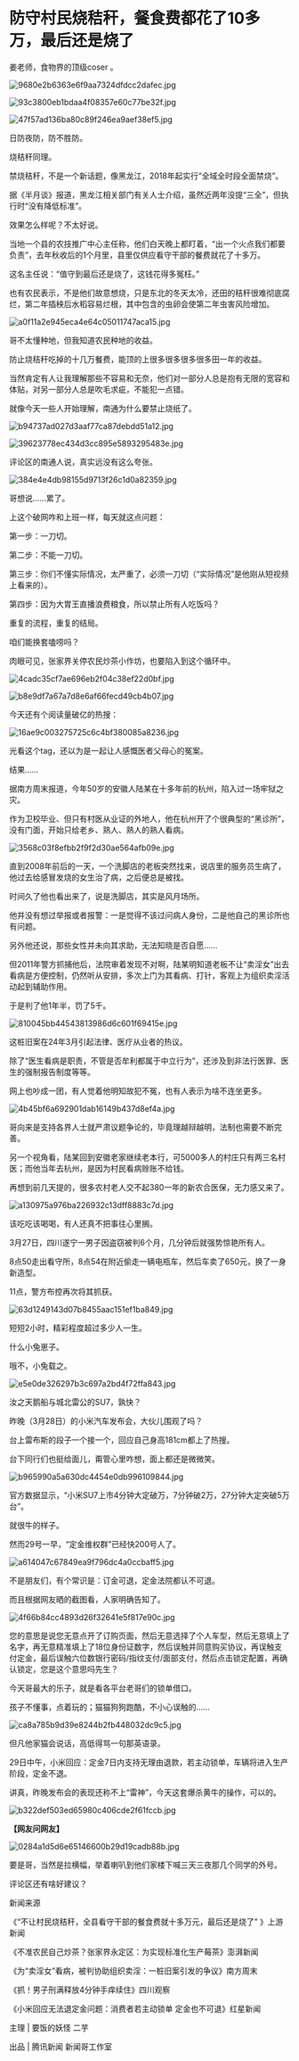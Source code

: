 # 防守村民烧秸秆，餐食费都花了10多万，最后还是烧了

姜老师，食物界的顶级coser 。

![9680e2b6363e6f9aa7324dfdcc2dafec.jpg](https://raw.githubusercontent.com/qqhsx/qqnews_image/main/2024/03/29/防守村民烧秸秆，餐食费都花了10多万，最后还是烧了/9680e2b6363e6f9aa7324dfdcc2dafec.jpg)

![93c3800eb1bdaa4f08357e60c77be32f.jpg](https://raw.githubusercontent.com/qqhsx/qqnews_image/main/2024/03/29/防守村民烧秸秆，餐食费都花了10多万，最后还是烧了/93c3800eb1bdaa4f08357e60c77be32f.jpg)

![47f57ad136ba80c89f246ea9aef38ef5.jpg](https://raw.githubusercontent.com/qqhsx/qqnews_image/main/2024/03/29/防守村民烧秸秆，餐食费都花了10多万，最后还是烧了/47f57ad136ba80c89f246ea9aef38ef5.jpg)

日防夜防，防不胜防。

烧秸秆同理。

禁烧秸秆，不是一个新话题，像黑龙江，2018年起实行“全域全时段全面禁烧”。

据《半月谈》报道，黑龙江相关部门有关人士介绍，虽然近两年没提“三全”，但执行时“没有降低标准”。

效果怎么样呢？不太好说。

当地一个县的农技推广中心主任称，他们白天晚上都盯着，“出一个火点我们都要负责”，去年秋收后的1个月里，县里仅供应看守干部的餐费就花了十多万。

这名主任说：“值守到最后还是烧了，这钱花得多冤枉。”

也有农民表示，不是他们故意想烧，只是东北的冬天太冷，还田的秸秆很难彻底腐烂，第二年插秧后水稻容易烂根，其中包含的虫卵会使第二年虫害风险增加。

![a0f11a2e945eca4e64c05011747aca15.jpg](https://raw.githubusercontent.com/qqhsx/qqnews_image/main/2024/03/29/防守村民烧秸秆，餐食费都花了10多万，最后还是烧了/a0f11a2e945eca4e64c05011747aca15.jpg)

哥不太懂种地，但我知道农民种地的收益。

防止烧秸秆吃掉的十几万餐费，能顶的上很多很多很多很多田一年的收益。

当然肯定有人让我理解那些不容易和无奈，他们对一部分人总是抱有无限的宽容和体贴，对另一部分人总是吹毛求疵，不能犯一点错。

就像今天一些人开始理解，南通为什么要禁止烧纸了。

![b94737ad027d3aaf77ca87debdd51a12.jpg](https://raw.githubusercontent.com/qqhsx/qqnews_image/main/2024/03/29/防守村民烧秸秆，餐食费都花了10多万，最后还是烧了/b94737ad027d3aaf77ca87debdd51a12.jpg)

![39623778ec434d3cc895e5893295483e.jpg](https://raw.githubusercontent.com/qqhsx/qqnews_image/main/2024/03/29/防守村民烧秸秆，餐食费都花了10多万，最后还是烧了/39623778ec434d3cc895e5893295483e.jpg)

评论区的南通人说，真实远没有这么夸张。

![384e4e4db98155d9713f26c1d0a82359.jpg](https://raw.githubusercontent.com/qqhsx/qqnews_image/main/2024/03/29/防守村民烧秸秆，餐食费都花了10多万，最后还是烧了/384e4e4db98155d9713f26c1d0a82359.jpg)

哥想说……累了。

上这个破网咋和上班一样，每天就这点问题：

第一步：一刀切。

第二步：不能一刀切。

第三步：你们不懂实际情况，太严重了，必须一刀切（“实际情况”是他刚从短视频上看来的）。

第四步：因为大胃王直播浪费粮食，所以禁止所有人吃饭吗？

重复的流程，重复的结局。

咱们能换套嗑唠吗？

肉眼可见，张家界关停农民炒茶小作坊，也要陷入到这个循环中。

![4cadc35cf7ae696eb2f04c38ef22d0bf.jpg](https://raw.githubusercontent.com/qqhsx/qqnews_image/main/2024/03/29/防守村民烧秸秆，餐食费都花了10多万，最后还是烧了/4cadc35cf7ae696eb2f04c38ef22d0bf.jpg)

![b8e9df7a67a7d8e6af66fecd49cb4b07.jpg](https://raw.githubusercontent.com/qqhsx/qqnews_image/main/2024/03/29/防守村民烧秸秆，餐食费都花了10多万，最后还是烧了/b8e9df7a67a7d8e6af66fecd49cb4b07.jpg)

今天还有个阅读量破亿的热搜：

![16ae9c003275725c6c4bf380085a8236.jpg](https://raw.githubusercontent.com/qqhsx/qqnews_image/main/2024/03/29/防守村民烧秸秆，餐食费都花了10多万，最后还是烧了/16ae9c003275725c6c4bf380085a8236.jpg)

光看这个tag，还以为是一起让人感慨医者父母心的冤案。

结果……

据南方周末报道，今年50岁的安徽人陆某在十多年前的杭州，陷入过一场牢狱之灾。

作为卫校毕业、但只有村医从业证的外地人，他在杭州开了个很典型的“黑诊所”，没有门面，开始只给老乡、熟人、熟人的熟人看病。

![3568c03f8efbb2f9f2d30ae564afb09e.jpg](https://raw.githubusercontent.com/qqhsx/qqnews_image/main/2024/03/29/防守村民烧秸秆，餐食费都花了10多万，最后还是烧了/3568c03f8efbb2f9f2d30ae564afb09e.jpg)

直到2008年前后的一天，一个洗脚店的老板突然找来，说店里的服务员生病了，他过去给感冒发烧的女生治了病，之后便总是被找。

时间久了他也看出来了，说是洗脚店，其实是风月场所。

他并没有想过举报或者报警：一是觉得不该过问病人身份，二是他自己的黑诊所也有问题。

另外他还说，那些女性并未向其求助，无法知晓是否自愿……

但2011年警方抓捕他后，法院审着发现不对啊，陆某明知道老板不让“卖淫女”出去看病是方便控制，仍然听从安排，多次上门为其看病、打针，客观上为组织卖淫活动起到辅助作用。

于是判了他1年半，罚了5千。

![810045bb44543813986d6c601f69415e.jpg](https://raw.githubusercontent.com/qqhsx/qqnews_image/main/2024/03/29/防守村民烧秸秆，餐食费都花了10多万，最后还是烧了/810045bb44543813986d6c601f69415e.jpg)

这桩旧案在24年3月引起法律、医疗从业者的热议。

除了“医生看病是职责，不管是否牟利都属于中立行为”，还涉及到非法行医罪、医生的强制报告制度等等。

网上也吵成一团，有人觉着他明知故犯不冤，也有人表示为啥不连坐更多。

![4b45bf6a692901dab16149b437d8ef4a.jpg](https://raw.githubusercontent.com/qqhsx/qqnews_image/main/2024/03/29/防守村民烧秸秆，餐食费都花了10多万，最后还是烧了/4b45bf6a692901dab16149b437d8ef4a.jpg)

哥向来是支持各界人士就严肃议题争论的，毕竟理越辩越明，法制也需要不断完善。

另一个视角看，陆某回到安徽老家继续老本行，可5000多人的村庄只有两三名村医；而他当年去杭州，是因为村民看病赊账不给钱。

再想到前几天提的，很多农村老人交不起380一年的新农合医保，无力感又来了。

![a130975a976ba226932c13dff8883c7d.jpg](https://raw.githubusercontent.com/qqhsx/qqnews_image/main/2024/03/29/防守村民烧秸秆，餐食费都花了10多万，最后还是烧了/a130975a976ba226932c13dff8883c7d.jpg)

该吃吃该喝喝，有人还真不把事往心里搁。

3月27日，四川遂宁一男子因盗窃被判6个月，几分钟后就强势惊艳所有人。

8点50走出看守所，8点54在附近偷走一辆电瓶车，然后车卖了650元，换了一身新造型。

11点，警方布控再次将其抓获。

![63d1249143d07b8455aac151ef1ba849.jpg](https://raw.githubusercontent.com/qqhsx/qqnews_image/main/2024/03/29/防守村民烧秸秆，餐食费都花了10多万，最后还是烧了/63d1249143d07b8455aac151ef1ba849.jpg)

短短2小时，精彩程度超过多少人一生。

什么小兔崽子。

哦不，小兔载之。

![e5e0de326297b3c697a2bd4f72ffa843.jpg](https://raw.githubusercontent.com/qqhsx/qqnews_image/main/2024/03/29/防守村民烧秸秆，餐食费都花了10多万，最后还是烧了/e5e0de326297b3c697a2bd4f72ffa843.jpg)

汝之天鹅船与城北雷公的SU7，孰快？

昨晚（3月28日）的小米汽车发布会，大伙儿围观了吗？

台上雷布斯的段子一个接一个，回应自己身高181cm都上了热搜。

台下同行们也挺给面儿，甭管心里咋想，面上都还是微微笑。

![b965990a5a630dc4454e0db996109844.jpg](https://raw.githubusercontent.com/qqhsx/qqnews_image/main/2024/03/29/防守村民烧秸秆，餐食费都花了10多万，最后还是烧了/b965990a5a630dc4454e0db996109844.jpg)

官方数据显示，“小米SU7上市4分钟大定破万，7分钟破2万，27分钟大定突破5万台”。

就很牛的样子。

然而29号一早，“定金维权群”已经快200号人了。

![a614047c67849ea9f796dc4a0ccbaff5.jpg](https://raw.githubusercontent.com/qqhsx/qqnews_image/main/2024/03/29/防守村民烧秸秆，餐食费都花了10多万，最后还是烧了/a614047c67849ea9f796dc4a0ccbaff5.jpg)

不是朋友们，有个常识是：订金可退，定金法院都认不可退。

而且根据网友晒的截图看，人家明确告知了。

![4f66b84cc4893d26f32641e5f817e90c.jpg](https://raw.githubusercontent.com/qqhsx/qqnews_image/main/2024/03/29/防守村民烧秸秆，餐食费都花了10多万，最后还是烧了/4f66b84cc4893d26f32641e5f817e90c.jpg)

您的意思是说您无意点开了订购页面，然后无意选择了个人车型，然后无意填上了名字，再无意精准填上了18位身份证数字，然后误触并同意购买协议，再误触支付定金，最后误触六位数银行密码/指纹支付/面部支付，然后点击锁定配置，再确认锁定，您是这个意思吗先生？

今天哥最大的乐子，就是看各平台老哥们的锁单借口。

孩子不懂事，点着玩的；猫猫狗狗跑酷，不小心误触的……

![ca8a785b9d39e8244b2fb448032dc9c5.jpg](https://raw.githubusercontent.com/qqhsx/qqnews_image/main/2024/03/29/防守村民烧秸秆，餐食费都花了10多万，最后还是烧了/ca8a785b9d39e8244b2fb448032dc9c5.jpg)

但凡他家猫会说话，高低得骂一句那英语录。

29日中午，小米回应：定金7日内支持无理由退款，若主动锁单，车辆将进入生产阶段，定金不退。

讲真，昨晚发布会的表现还称不上“雷神”，今天这套爆杀黄牛的操作，可以的。

![b322def503ed65980c406cde2f61fccb.jpg](https://raw.githubusercontent.com/qqhsx/qqnews_image/main/2024/03/29/防守村民烧秸秆，餐食费都花了10多万，最后还是烧了/b322def503ed65980c406cde2f61fccb.jpg)

**【网友问网友】**

![0284a1d5d6e65146600b29d19cadb88b.jpg](https://raw.githubusercontent.com/qqhsx/qqnews_image/main/2024/03/29/防守村民烧秸秆，餐食费都花了10多万，最后还是烧了/0284a1d5d6e65146600b29d19cadb88b.jpg)

要是哥，当然是拉横幅，举着喇叭到他们家楼下喊三天三夜那几个同学的外号。

评论区还有啥好建议？

新闻来源

《“不让村民烧秸秆，全县看守干部的餐食费就十多万元，最后还是烧了” 》上游新闻

《不准农民自己炒茶？张家界永定区：为实现标准化生产莓茶》澎湃新闻

《为“卖淫女”看病，被判协助组织卖淫：一桩旧案引发的争议》南方周末

《抓！男子刑满释放4分钟手痒续住》四川观察

《小米回应无法退定金问题：消费者若主动锁单 定金也不可退》红星新闻

主理 | 要饭的妖怪 二芋

出品 | 腾讯新闻 新闻哥工作室

